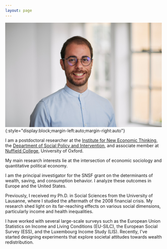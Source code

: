 ```yaml
---
layout: page
---
```


![Jad Moawad](assets/picture_2.jpg){:style="display:block;margin-left:auto;margin-right:auto"}

I am a postdoctoral researcher at the [Institute for New Economic Thinking](https://www.inet.ox.ac.uk/), the [Department of Social Policy and Intervention](https://www.spi.ox.ac.uk/), and associate member at [Nuffield College](https://www.nuffield.ox.ac.uk), University of Oxford.

My main research interests lie at the intersection of economic sociology and quantitative political economy.

I am the principal investigator for the SNSF grant on the determinants of wealth, saving, and consumption behavior. I analyze these outcomes in Europe and the United States.

Previously, I received my Ph.D. in Social Sciences from the University of Lausanne, where I studied the aftermath of the 2008 financial crisis. My research shed light on its far-reaching effects on various social dimensions, particularly income and health inequalities.

I have worked with several large-scale surveys such as the European Union Statistics on Income and Living Conditions (EU-SILC), the European Social Survey (ESS), and the Luxembourg Income Study (LIS). Recently, I've started designing experiments that explore societal attitudes towards wealth redistribution.
